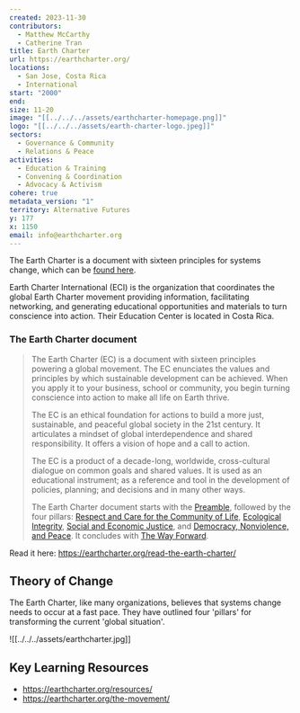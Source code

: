 ```yaml
---
created: 2023-11-30
contributors:
  - Matthew McCarthy
  - Catherine Tran
title: Earth Charter
url: https://earthcharter.org/
locations:
  - San Jose, Costa Rica
  - International
start: "2000"
end: 
size: 11-20
image: "[[../../../assets/earthcharter-homepage.png]]"
logo: "[[../../../assets/earth-charter-logo.jpeg]]"
sectors:
  - Governance & Community
  - Relations & Peace
activities:
  - Education & Training
  - Convening & Coordination
  - Advocacy & Activism
cohere: true
metadata_version: "1"
territory: Alternative Futures
y: 177
x: 1150
email: info@earthcharter.org
---
```

 The Earth Charter is  a document with sixteen principles for systems change, which can be [found here](https://earthcharter.org/read-the-earth-charter/). 
 
 Earth Charter International (ECI) is the organization that coordinates the global Earth Charter movement providing information, facilitating networking, and generating educational opportunities and materials to turn conscience into action. Their Education Center is located in Costa Rica.
 
### The Earth Charter document

>The Earth Charter (EC) is a document with sixteen principles powering a global movement. The EC enunciates the values and principles by which sustainable development can be achieved. When you apply it to your business, school or community, you begin turning conscience into action to make all life on Earth thrive.
>
>The EC is an ethical foundation for actions to build a more just, sustainable, and peaceful global society in the 21st century. It articulates a mindset of global interdependence and shared responsibility. It offers a vision of hope and a call to action.
>
>The EC is a product of a decade-long, worldwide, cross-cultural dialogue on common goals and shared values. It is used as an educational instrument; as a reference and tool in the development of policies, planning; and decisions and in many other ways.
>
>The Earth Charter document starts with the [Preamble](https://earthcharter.org/read-the-earth-charter/preamble/), followed by the four pillars: [Respect and Care for the Community of Life](https://earthcharter.org/read-the-earth-charter/respect-and-care-for-the-community-of-life/), [Ecological Integrity](https://earthcharter.org/read-the-earth-charter/ecological-integrity/), [Social and Economic Justice](https://earthcharter.org/read-the-earth-charter/social-and-economic-justice/), and [Democracy, Nonviolence, and Peace](https://earthcharter.org/read-the-earth-charter/democracy-nonviolence-and-peace/). It concludes with [The Way Forward](https://earthcharter.org/read-the-earth-charter/the-way-forward/).

Read it here: https://earthcharter.org/read-the-earth-charter/

## Theory of Change 

The Earth Charter, like many organizations, believes that systems change needs to occur at a fast pace. They have outlined four 'pillars' for transforming the current 'global situation'.

![[../../../assets/earthcharter.jpg]]

## Key Learning Resources 

- https://earthcharter.org/resources/
- https://earthcharter.org/the-movement/


